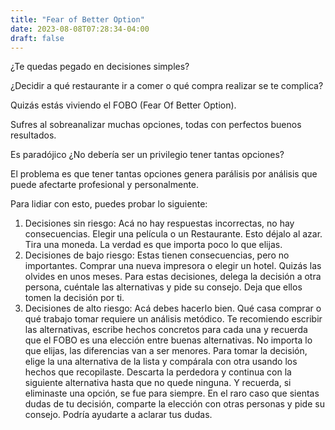 ```yaml
---
title: "Fear of Better Option"
date: 2023-08-08T07:28:34-04:00
draft: false
---
```

¿Te quedas pegado en decisiones simples?

¿Decidir a qué restaurante ir a comer o qué compra realizar se te complica?

Quizás estás viviendo el FOBO (Fear Of Better Option).

Sufres al sobreanalizar muchas opciones, todas con perfectos buenos resultados.

Es paradójico ¿No debería ser un privilegio tener tantas opciones?

El problema es que tener tantas opciones genera parálisis por análisis que puede afectarte profesional y personalmente.

Para lidiar con esto, puedes probar lo siguiente:

1. Decisiones sin riesgo: Acá no hay respuestas incorrectas, no hay consecuencias. Elegir una película o un Restaurante. Esto déjalo al azar. Tira una moneda. La verdad es que importa poco lo que elijas.
2. Decisiones de bajo riesgo: Estas tienen consecuencias, pero no importantes. Comprar una nueva impresora o elegir un hotel. Quizás las olvides en unos meses. Para estas decisiones, delega la decisión a otra persona, cuéntale las alternativas y pide su consejo. Deja que ellos tomen la decisión por ti.
3. Decisiones de alto riesgo: Acá debes hacerlo bien. Qué casa comprar o qué trabajo tomar requiere un análisis metódico. Te recomiendo escribir las alternativas, escribe hechos concretos para cada una y recuerda que el FOBO es una elección entre buenas alternativas. No importa lo que elijas, las diferencias van a ser menores. Para tomar la decisión, elige la una alternativa de la lista y compárala con otra usando los hechos que recopilaste. Descarta la perdedora y continua con la siguiente alternativa hasta que no quede ninguna. Y recuerda, si eliminaste una opción, se fue para siempre. En el raro caso que sientas dudas de tu decisión, comparte la elección con otras personas y pide su consejo. Podría ayudarte a aclarar tus dudas.

